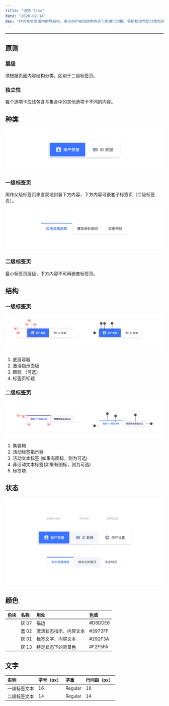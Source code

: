 ```yaml
---
title: "切换 Tabs"
date: "2020-02-14"
des: "作为在单页面中的导航栏，用于用户在同结构内容下的进行切换。导航栏也帮助分类信息，让用户更直观、快捷的找到相关内容。"
---
```


---

## 原则

### 层级

须根据页面内容结构分类，区别于二级标签页。

### 独立性

每个选项卡应该包含与集合中的其他选项卡不同的内容。

## 种类

![tab-1](tab-1.jpg)

### 一级标签页

用作父级标签页来直观地封装下方内容，下方内容可嵌套子标签页（二级标签页）。

![tab-2](tab-2.jpg)

### 二级标签页

最小标签页层级，下方内容不可再嵌套标签页。

## 结构

### 一级标签页

![tab-3](tab-3.jpg)

1. 底层容器
2. 激活指示面板
3. 图标 （可选）
4. 标签页标题

### 二级标签页

![tab-4](tab-4.jpg)

1. 集装箱
2. 活动标签指示器
3. 活动文本标签 (如果有图标，则为可选)
4. 非活动文本标签(如果有图标，则为可选)
5. 标签项

## 状态

![tab-5](tab-5.jpg)

## 颜色

| 色块                                                                | 名称  | 用处                   | 色值    |
| :------------------------------------------------------------------ | :---- | :--------------------- | :------ |
| <span class="colorBlock" style="background:#D8DDE6"></span>         | 灰 07 | 描边                   | #D8DDE6 |
| <span class="colorBlock" style="background-color: #3973FF;"></span> | 蓝 02 | 激活状态指示、内容文本 | #3973FF |
| <span class="colorBlock" style="background-color: #292F3A;"></span> | 灰 01 | 标签文字、内容文本     | #292F3A |
| <span class="colorBlock" style="background-color: #F2F5FA;"></span> | 灰 13 | 特定状态下的背景色     | #F2F5FA |

## 文字

| 实例     | 字号（px） | 字重    | 行间距（px） |
| :------- | :--------- | :------ | :----------- |
| 一级标签文本 | 16         | Regular | 16           |
| 二级标签文本 | 14         | Regular | 14           |
